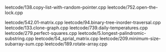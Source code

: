 leetcode/138.copy-list-with-random-pointer.cpp
leetcode/752.open-the-lock.cpp

leetcode/542.01-matrix.cpp
leetcode/94.binary-tree-inorder-traversal.cpp
leetcode/133.clone-graph.cpp
leetcode/739.daily-temperatures.cpp
leetcode/279.perfect-squares.cpp
leetcode/5.longest-palindromic-substring.cpp
leetcode/54_sprial_matrix.cpp
leetcode/209.minimum-size-subarray-sum.cpp
leetcode/189.rotate-array.cpp